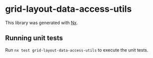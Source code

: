 # grid-layout-data-access-utils

This library was generated with [Nx](https://nx.dev).

## Running unit tests

Run `nx test grid-layout-data-access-utils` to execute the unit tests.
